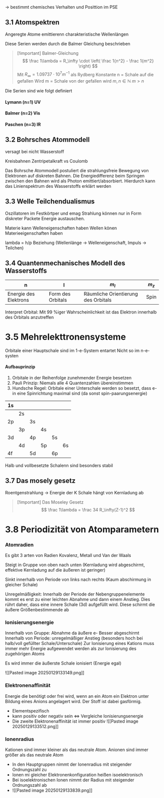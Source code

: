 -> bestimmt chemisches Verhalten und Posittion im PSE


## 3.1 Atomspektren
Angeregte Atome emittierenn charakteristische Wellenlängen

Diese Serien werden durch die Balmer Gleichung beschrieben

>[!important] Balmer-Gleichung
>$$
>\frac 1\lambda  = R_\infty \cdot \left( \frac 1{n^2} - \frac 1{m^2} \right)
>$$
>Mit $R_\infty = 1.09737\cdot 10^7 m^{-1}$ als Rydberg Konstante
>n = Schale auf die gefallen Wird
>m = Schale von der gefallen wird
>$m, n\in \mathbb N$
>$m>n$

Die Serien sind wie folgt definiert
#### Lymann (n=1) UV
#### Balmer (n=2) Vis
#### Paschen (n=3) IR

## 3.2 Bohrsches Atommodell
versagt bei nicht Wasserstoff

Kreisbahnen
Zentripetalkraft vs Coulomb

Das Bohrsche Atommodell postuliert die strahlungsfreie Bewegung von Elektronen auf diskreten Bahnen. Die Energiedifferenz beim Springen zwischen den Bahnen wird als Photon emittiert/absorbiert. Hierdurch kann das Linienspektrum des Wasserstoffs erklärt werden

## 3.3 Welle Teilchendualismus
Oszillatoren im Festkörtper und emag Strahlung können nur in Form diskreter Packete Energie austauschen.

Materie kann Welleneigenschaften haben
Wellen könen Materieeigenschaften haben

lambda = h/p Beziehung (Wellenlänge -> Welleneigenschaft, Impuls -> Teilchen)

## 3.4 Quantenmechanisches Modell des Wasserstoffs

| n                     | l                 | $m_l$                               | $m_z$ |
| --------------------- | ----------------- | ----------------------------------- | ----- |
| Energie des Elektrons | Form des Orbitals | Räumliche Orientierung des Orbitals | Spin  |
Interpret Orbital:
Mit 99 %iger Wahrscheinlichkeit ist das Elektron innerhalb des Orbitals anzutreffen
# 3.5 Mehrelekttronensysteme
Orbitale einer Hauptschale sind im 1-e-System entartet
Nicht so im n-e-systen

#### Aufbauprinzip
1. Orbitale in der Reihenfolge zunehmender Energie besetzen
2. Pauli Prinzip: Niemals alle 4 Quantenzahlen übereinstimmen
3. Hundsche Regel: Orbitale einer Unterschale werden so besetzt, dass e- in eine Spinrichtung maximal sind (da sonst spin-paarungsenergie)


| 1s  |     |     |     |     |     |
| --- | --- | --- | --- | --- | --- |
|     | 2s  |     |     |     |     |
| 2p  |     | 3s  |     |     |     |
|     | 3p  |     | 4s  |     |     |
| 3d  |     | 4p  |     | 5s  |     |
|     | 4d  |     | 5p  |     | 6s  |
| 4f  |     | 5d  |     | 6p  |     |
Halb und vollbesetzte Schalenn sind besonders stabil

## 3.7 Das mosely gesetz
Roentgenstrahlung
-> Energie der K Schale hängt von Kernladung ab

>[!important] Das Moseley Gesetz
>$$
>	\frac 1\lambda = \frac 34 R_\infty(Z-1)^2
>$$


# 3.8 Periodizität von  Atomparametern
### Atomradien
Es gibt 3 arten von Radien Kovalenz, Metall und Van der Waals

Steigt in Gruppe von oben nach unten (Kernladung wird abgeschirmt, effektive Kernladung auf die äußeren ist geringer)

Sinkt innerhalb von Periode von links nach rechts (Kaum abschirmung in gleicher Schale)

Unregelmäßigkeit:
Innerhalb der Periode der Nebengruppenelemente kommt es erst zu einer leichten Abnahme und dann einem Anstieg. Dies rührt daher, dass eine innere Schale (3d) aufgefüllt wird. Diese schirmt die äußere Größenbestimmende ab

### Ionisierungsenergie
Innerhalb von Gruppe: Abnahme da äußere e- Besser abgeschirmt
Innerhalb von Periode: unregelmäßiger Anstieg (besonders hoch bei halb/voll gefüllter Schale/Unterschale)
Zur Ionisierung eines Kations muss immer mehr Energie aufgewendet werden als zur
Ionisierung des zugehörigen Atoms

Es wird immer die äußerste Schale ionisiert (Energie egal)

![[Pasted image 20250129133149.png]]

### Elektronenaffinität
Energie die benötigt oder frei wird, wenn an ein Atom ein Elektron unter Bildung eines Anions angelagert wird. Der Stoff ist dabei gasförmig.
- Elementspezifisch
- kann positiv oder negativ sein <=> Vergleiche Ionisierungsenergie
- Die zweite Elektronenaffinität ist immer positiv
![[Pasted image 20250129133512.png]]

### Ionenradius
Kationen sind immer kleiner als das neutrale Atom. Anionen sind immer größer als das neutrale Atom

- In den Hauptgruppen nimmt der Ionenradius mit steigender Ordnungszahl zu
- Ionen mi gleicher Elektronenkonfiguration heißen isoelektronisch
- Bei isoelektronischen Ionen nimmt der Radius mit steigender Ordnungszahl ab
- ![[Pasted image 20250129133839.png]]


